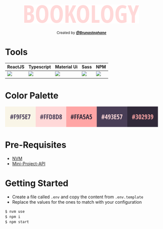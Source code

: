 <div align="center">
  <img src="./assets/logo-without-icon.svg" />

<sub>Created by **_[@Brunastephane](https://github.com/brunastephane)_**</sub>

</div>

# Tools

<div align="center">

| ReactJS                                                                                                          | Typescript                                                                                                     | Material Ui                                                                                                       | Sass                                                                                                  | NPM                                                                                            |
| ---------------------------------------------------------------------------------------------------------------- | -------------------------------------------------------------------------------------------------------------- | ----------------------------------------------------------------------------------------------------------------- | ----------------------------------------------------------------------------------------------------- | ---------------------------------------------------------------------------------------------- |
| <img height="50px" src="https://cdn.jsdelivr.net/gh/devicons/devicon/icons/react/react-original-wordmark.svg" /> | <img height="50px" src="https://cdn.jsdelivr.net/gh/devicons/devicon/icons/typescript/typescript-plain.svg" /> | <img height="50px" src="https://cdn.jsdelivr.net/gh/devicons/devicon/icons/materialui/materialui-original.svg" /> | <img height="50px" src="https://cdn.jsdelivr.net/gh/devicons/devicon/icons/sass/sass-original.svg" /> | <img src="https://cdn.jsdelivr.net/gh/devicons/devicon/icons/npm/npm-original-wordmark.svg" /> |

</div>

# Color Palette

<p align="center">
  <img src="./assets/palette.png" />
</p>

# Pre-Requisites

- [NVM](https://github.com/nvm-sh/nvm)
- [Mini-Project-API](https://github.com/brunastephane/mini-project-api)

# Getting Started

- Create a file called <code>.env</code> and copy the content from <code>.env.template</code>
- Replace the values for the ones to match with your configuration

```bash
$ nvm use
$ npm i
$ npm start
```
